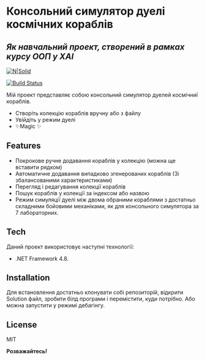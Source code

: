 # Консольний симулятор дуелі космічних кораблів
## _Як навчальний проект, створений в рамках курсу ООП у ХАІ_

[![N|Solid](https://cldup.com/dTxpPi9lDf.thumb.png)](https://nodesource.com/products/nsolid)

[![Build Status](https://travis-ci.org/joemccann/dillinger.svg?branch=master)](https://travis-ci.org/joemccann/dillinger)

Мій проект представляє собою консольний симулятор дуелей космічниї кораблів.

- Створіть колекцію кораблів вручну або з файлу
- Увійдіть у режим дуелі
- ✨Magic ✨

## Features

- Покрокове ручне додавання кораблів у колекцію (можна ще вставити рядком)
- Автоматичне додавання випадково згенерованих кораблів (Зі збалансованими характеристиками)
- Перегляд і редагування колекції кораблів
- Пошук кораблів у колекції за індексом або назвою
- Режим симуляції дуелі між двома обраними кораблями з достатньо складними бойовими механіками, як для консольного симулятора за 7 лабораторних.

## Tech

Даний проект використовує наступні технології:

- .NET Framework 4.8.


## Installation

Для встановлення достатньо клонувати собі репозиторій, відкрити Solution файл, зробити білд програми і перемістити, куди потрібно. Або можна запустити у режимі дебагінгу.


## License

MIT

**Розважайтесь!**

